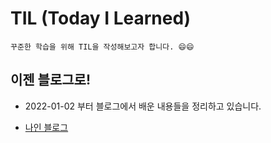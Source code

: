 # TIL (Today I Learned)
``` 꾸준한 학습을 위해 TIL을 작성해보고자 합니다. 😄😄 ```

## 이젠 블로그로!

- 2022-01-02 부터 블로그에서 배운 내용들을 정리하고 있습니다.

- [나인 블로그](jhy979.github.io)

